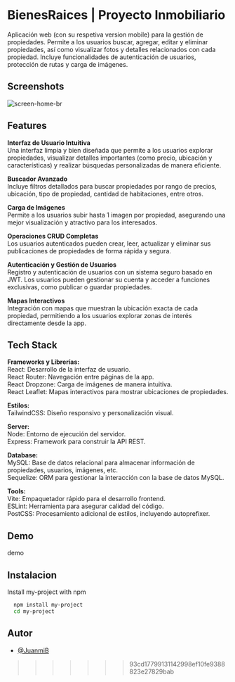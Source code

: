 # BienesRaices | Proyecto Inmobiliario

Aplicación web (con su respetiva version mobile) para la gestión de propiedades. Permite a los usuarios buscar, agregar, editar y eliminar propiedades, así como visualizar fotos y detalles relacionados con cada propiedad. Incluye funcionalidades de autenticación de usuarios, protección de rutas y carga de imágenes.
## Screenshots

![screen-home-br](https://github.com/user-attachments/assets/78192ef6-22cc-430b-ab79-ef5ec52e3de1)


## Features

**Interfaz de Usuario Intuitiva**\
Una interfaz limpia y bien diseñada que permite a los usuarios explorar propiedades, visualizar detalles importantes (como precio, ubicación y características) y realizar búsquedas personalizadas de manera eficiente.

**Buscador Avanzado**\
Incluye filtros detallados para buscar propiedades por rango de precios, ubicación, tipo de propiedad, cantidad de habitaciones, entre otros.

**Carga de Imágenes**\
Permite a los usuarios subir hasta 1 imagen por propiedad, asegurando una mejor visualización y atractivo para los interesados.

**Operaciones CRUD Completas**\
Los usuarios autenticados pueden crear, leer, actualizar y eliminar sus publicaciones de propiedades de forma rápida y segura.

**Autenticación y Gestión de Usuarios**\
Registro y autenticación de usuarios con un sistema seguro basado en JWT. Los usuarios pueden gestionar su cuenta y acceder a funciones exclusivas, como publicar o guardar propiedades.

**Mapas Interactivos**\
Integración con mapas que muestran la ubicación exacta de cada propiedad, permitiendo a los usuarios explorar zonas de interés directamente desde la app.

## Tech Stack


**Frameworks y Librerías:**  
React: 
Desarrollo de la interfaz de usuario.  
React Router: Navegación entre páginas de la app.  
React Dropzone: Carga de imágenes de manera intuitiva.  
React Leaflet: Mapas interactivos para mostrar ubicaciones de propiedades.  

**Estilos:**  
TailwindCSS: Diseño responsivo y personalización visual.  

**Server:**  
Node: Entorno de ejecución del servidor.     
Express: Framework para construir la API REST.

**Database:**            
MySQL: Base de datos relacional para almacenar información de propiedades, usuarios, imágenes, etc.      
Sequelize: ORM para gestionar la interacción con la base de datos MySQL.


**Tools:**          
Vite: Empaquetador rápido para el desarrollo frontend.    
ESLint: Herramienta para asegurar calidad del código.    
PostCSS: Procesamiento adicional de estilos, incluyendo autoprefixer.   

## Demo

demo


## Instalacion

Install my-project with npm

```bash
  npm install my-project
  cd my-project
```
    
## Autor

- [@JuanmiB](https://github.com/JuanmiB)

>>>>>>> 93cd17799131142998ef10fe9388823e27829bab
